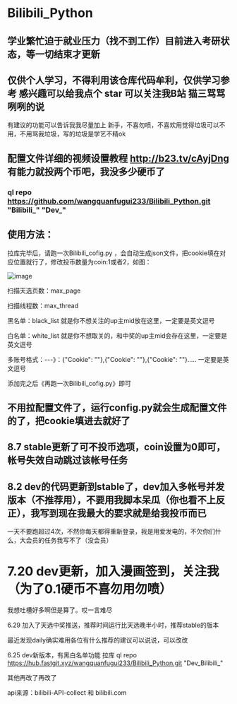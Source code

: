 # Bilibili_Python  
## 学业繁忙迫于就业压力（找不到工作）目前进入考研状态，等一切结束才更新
## 仅供个人学习，不得利用该仓库代码牟利，仅供学习参考  感兴趣可以给我点个 star 可以关注我B站 猫三骂骂咧咧的说
有建议的功能可以告诉我我尽量加上
新手，不喜勿喷，不喜欢用觉得垃圾可以不用，不用骂我垃圾，写的垃圾是学艺不精ok

## 配置文件详细的视频设置教程 http://b23.tv/cAyjDng  有能力就投两个币吧，我没多少硬币了
### ql repo https://github.com/wangquanfugui233/Bilibili_Python.git "Bilibili_" "Dev_"

## 使用方法：
拉库完毕后，请跑一次Bilibili_cofig.py ，会自动生成json文件，把cookie填在对应位置就行了，修改投币数量为coin:1或者2，如图：

![image](https://user-images.githubusercontent.com/63834404/177083087-42d2cd19-d519-45d7-99ef-acc0eb6fa7a4.png)

扫描天选页数：max_page

扫描线程数：max_thread

黑名单：black_list  就是你不想关注的up主mid放在这里，一定要是英文逗号

白名单：white_list 就是你不想取关的，和中奖的up主mid会存在这里，一定要是英文逗号

多账号格式：---》：{"Cookie": ""},{"Cookie": ""},{"Cookie": ""}.....  一定要是英文逗号

添加完之后《再跑一次Bilibili_cofig.py》即可

## 不用拉配置文件了，运行config.py就会生成配置文件的了，把cookie填进去就好了

## 8.7 stable更新了可不投币选项，coin设置为0即可，帐号失效自动跳过该帐号任务

## 8.2 dev的代码更新到stable了，dev加入多帐号并发版本（不推荐用），不要用我脚本呆瓜（你也看不上反正），我写到现在我最大的要求就是给我投币而已
一天不要跑超过4次，不然你每天都得重新登录，我是用爱发电的，不欠你们什么，大会员的任务我写不了（没会员）

# 7.20 dev更新，加入漫画签到，关注我（为了0.1硬币不喜勿用勿喷）
我想吐槽好多啊但是算了。哎一言难尽

6.29 加入了天选中奖推送，推荐时间运行比天选晚半小时，推荐stable的版本

最近发现daily确实难用各位有什么推荐的建议可以说说，可以改改

6.25 dev新版本，有黑白名单功能 拉库 ql repo https://hub.fastgit.xyz/wangquanfugui233/Bilibili_Python.git "Dev_Bilibili_"

其他再改了再改了

api来源：bilibili-API-collect   和  bilibili.com

